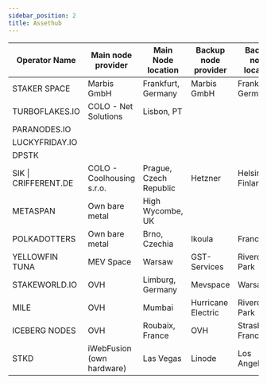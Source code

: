 ```yaml
---
sidebar_position: 2
title: Assethub
---
```


| Operator Name        | Main node provider        | Main Node location     | Backup node provider | Backup node location |
|----------------------|---------------------------|------------------------|----------------------|----------------------|
| STAKER SPACE         | Marbis GmbH               | Frankfurt, Germany     | Marbis GmbH          | Frankfurt, Germany   |
| TURBOFLAKES.IO       | COLO - Net Solutions      | Lisbon, PT             |                      |                      |
| PARANODES.IO         |                           |                        |                      |                      |
| LUCKYFRIDAY.IO       |                           |                        |                      |                      |
| DPSTK                |                           |                        |                      |                      |
| SIK \| CRIFFERENT.DE | COLO - Coolhousing s.r.o. | Prague, Czech Republic | Hetzner              | Helsinki, Finland    |
| METASPAN             | Own bare metal            | High Wycombe, UK       |                      |                      |
| POLKADOTTERS         | Own bare metal            | Brno, Czechia          | Ikoula               | France               |
| YELLOWFIN TUNA       | MEV Space                 | Warsaw                 | GST-Services         | Riverdale Park       |
| STAKEWORLD.IO        | OVH                       | Limburg, Germany       | Mevspace             | Warsaw               |
| MILE                 | OVH                       | Mumbai                 | Hurricane Electric   | Riverdale Park       |
| ICEBERG NODES        | OVH                       | Roubaix, France        | OVH                  | Strasburgo, France   |
| STKD                 | iWebFusion (own hardware) | Las Vegas              | Linode               | Los Angeles          |
